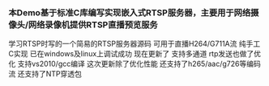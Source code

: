 ### 本Demo基于标准C库编写实现嵌入式RTSP服务器，主要用于网络摄像头/网络录像机提供RTSP直播预览服务
学习RTSP时写的一个简易的RTSP服务器源码 可用于直播H264/G711A流 纯手工C实现 已在windows及linux上调试成功 现在更新了 支持多通道 rtp发送也做了优化 支持vs2010/gcc编译
这次更新除了优化性能 还支持了h265/aac/g726等编码流 还支持了NTP穿透包
